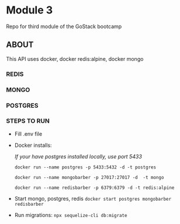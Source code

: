# Module 3

Repo for third module of the GoStack bootcamp

## ABOUT

This API uses docker, docker redis:alpine, docker mongo

### REDIS

### MONGO

### POSTGRES

### STEPS TO RUN

* Fill .env file

* Docker installs:

    _If your have postgres installed locally, use port 5433_

    `docker run --name postgres -p 5433:5432 -d -t postgres`

    `docker run --name mongobarber -p 27017:27017 -d  -t mongo`

    `docker run --name redisbarber -p 6379:6379 -d -t redis:alpine`


* Start mongo, postgres, redis
  `docker start postgres mongobarber redisbarber`

* Run migrations: `npx sequelize-cli db:migrate`

